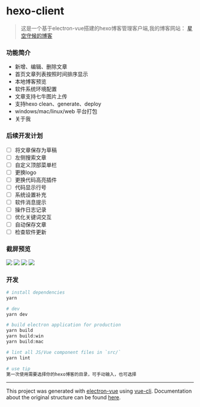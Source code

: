 # hexo-client

> 这是一个基于electron-vue搭建的hexo博客管理客户端,我的博客网站： [星空守候的博客](https://blog.onlystar.site)

### 功能简介
- 新增、编辑、删除文章
- 首页文章列表按照时间排序显示
- 本地博客预览
- 软件系统环境配置
- 文章支持七牛图片上传
- 支持hexo clean、generate、deploy
- windows/mac/linux/web 平台打包
- 关于我

### 后续开发计划
- [ ] 将文章保存为草稿
- [ ] 左侧搜索文章
- [ ] 自定义顶部菜单栏
- [ ] 更换logo
- [ ] 更换代码高亮插件
- [ ] 代码显示行号
- [ ] 系统设置补充
- [ ] 软件消息提示
- [ ] 操作日志记录
- [ ] 优化关键词交互
- [ ] 自动保存文章
- [ ] 检查软件更新

### 截屏预览
![](http://file.mspring.org/75b72e173544f8d97bd439973e022f65!detail)
![](http://file.mspring.org/af961ed25d01cceb2bb64855324c9cc9!detail)
![](http://file.mspring.org/3376dc96e75b3719f1a40e65dd54b71e!detail)
![](http://file.mspring.org/8a017cf3cb56561da107383ac21da2df!detail)


### 开发

``` bash
# install dependencies
yarn

# dev
yarn dev

# build electron application for production
yarn build
yarn build:win
yarn build:mac

# lint all JS/Vue component files in `src/`
yarn lint

# use tip
第一次使用需要选择你的hexo博客的目录，可手动输入，也可选择


```

---

This project was generated with [electron-vue](https://github.com/SimulatedGREG/electron-vue) using [vue-cli](https://github.com/vuejs/vue-cli). Documentation about the original structure can be found [here](https://simulatedgreg.gitbooks.io/electron-vue/content/index.html).
